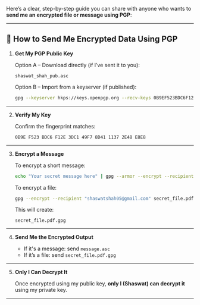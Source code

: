 Here’s a clear, step-by-step guide you can share with anyone who wants to **send me an encrypted file or message using PGP**:

---

## 🔐 How to Send Me Encrypted Data Using PGP

1. **Get My PGP Public Key**

   Option A – Download directly (if I’ve sent it to you):

   ```
   shaswat_shah_pub.asc
   ```

   Option B – Import from a keyserver (if published):

   ```bash
   gpg --keyserver hkps://keys.openpgp.org --recv-keys 0B9EF523BDC6F12E3DC149F78D4111372E48E8E8
   ```

---

2. **Verify My Key**

   Confirm the fingerprint matches:

   ```
   0B9E F523 BDC6 F12E 3DC1 49F7 8D41 1137 2E48 E8E8
   ```

---

3. **Encrypt a Message**

   To encrypt a short message:

   ```bash
   echo "Your secret message here" | gpg --armor --encrypt --recipient "shaswatshah05@gmail.com" > message.asc
   ```

   To encrypt a file:

   ```bash
   gpg --encrypt --recipient "shaswatshah05@gmail.com" secret_file.pdf
   ```

   This will create:

   ```
   secret_file.pdf.gpg
   ```

---

4. **Send Me the Encrypted Output**

   * If it's a message: send `message.asc`
   * If it’s a file: send `secret_file.pdf.gpg`

---

5. **Only I Can Decrypt It**

   Once encrypted using my public key, **only I (Shaswat) can decrypt it** using my private key.

---
